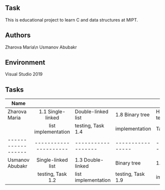 ## Task
This is educational project to learn C and data structures at MIPT.


## Authors
Zharova Maria\n
Usmanov Abubakr


## Environment
Visual Studio 2019


## Tasks
| Name             |                       |                    |                  |                  |                 |            |
| ---------------- |:---------------------:|--------------------|------------------|------------------|---------------- |------------|
| Zharova Maria    | 1.1 Single-linked     | Double-linked list | 1.8 Binary tree  | Hash map testing | AVL tree testing|1.16 Double |
|                  | list implementation   | testing, Task 1.4  | implementation   | Task 1.10        | Task 1.13       |hashing     |
|------------------| --------------------- | ------------------ | ---------------- |------------------|-----------------|------------|
| Usmanov Abubakr  | Single-linked list    | 1.3 Double-linked  | Binary tree      | 1.14 Hash map    | 1.12 AVL tree   |            |
|                  | testing, Task 1.2     | list implementation| testing, Task 1.9| implemebtation   | implementation  |            |
